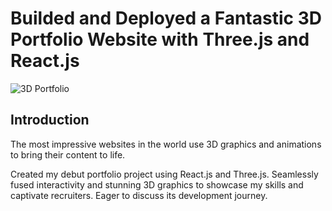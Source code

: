 # Builded and Deployed a Fantastic 3D Portfolio Website with Three.js and React.js
![3D Portfolio](https://i.ibb.co/9ykhLtM/Thumbnail.png)

## Introduction
The most impressive websites in the world use 3D graphics and animations to bring their content to life.

Created my debut portfolio project using React.js and Three.js. Seamlessly fused interactivity and stunning 3D graphics to showcase my skills and captivate recruiters. Eager to discuss its development journey.
 

